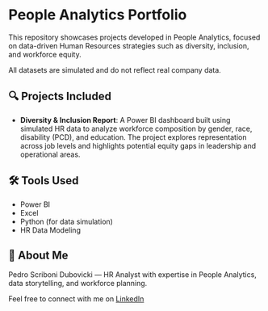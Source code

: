 # People Analytics Portfolio

This repository showcases projects developed in People Analytics, focused on data-driven Human Resources strategies such as diversity, inclusion, and workforce equity.

All datasets are simulated and do not reflect real company data.

## 🔍 Projects Included

- **Diversity & Inclusion Report**: A Power BI dashboard built using simulated HR data to analyze workforce composition by gender, race, disability (PCD), and education. The project explores representation across job levels and highlights potential equity gaps in leadership and operational areas.

## 🛠️ Tools Used

- Power BI  
- Excel  
- Python (for data simulation)  
- HR Data Modeling

## 👤 About Me

Pedro Scriboni Dubovicki — HR Analyst with expertise in People Analytics, data storytelling, and workforce planning.

Feel free to connect with me on [LinkedIn](https://www.linkedin.com/in/dubovicki/)
